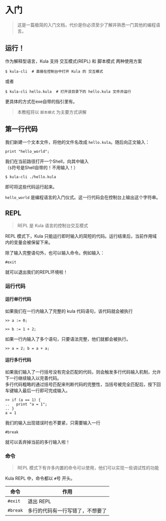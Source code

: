 # 入门
> 这是一篇极简的入门文档，代价是你必须至少了解并熟悉一门其他的编程语言。

## 运行！
作为解释型语言，Kula 支持 交互模式(REPL) 和 脚本模式 两种使用方案

```shell
$ kula-cli  # 直接在控制台中打开 Kula 的 交互模式
```
或者
```shell
$ kula-cli hello.kula  # 打开该目录下的 hello.kula 文件并运行
```

更具体的方式在exe自带的指引里有。

> 本教程将以 `脚本模式` 为主要方式讲解

## 第一行代码
我们新建一个文本文件，将他的文件名改成 `hello.kula`。随后向正文输入：

```kula
print "hello_world";
```

我们在当前路径打开一个Shell，向其中输入 （`$`符号是Shell自带的！不用输入！）
```
$ kula-cli ./hello.kula
```

即可将这些代码运行起来。

`hello_world` 是编程语言的入门仪式。这一行代码会在控制台上输出这个字符串。

## REPL
> REPL 是 Kula 语言的控制台交互模式

REPL 模式下，Kula 只能运行即时输入的简短的代码。运行结束后，当前作用域内的变量会被保留下来。

除了输入完整语句外，也可以输入命令。例如输入：
```
#exit
```
就可以退出我们的REPL环境啦！


### 运行代码

#### 运行单行代码
如果我们在一行内输入了完整的 kula 代码语句，该代码就会被执行
```
>> a := 0;

>> b := 1 + 2;
```

如果一行内输入了多个语句，只要语法完整，他们就都会被执行。
```
>> a = 2; b = a + a;
```

#### 运行多行代码
如果我们输入了一行括号没有完全匹配的代码，则会触发多行代码输入机制，允许下一行继续输入以完善代码。  
多行代码粗略的通过括号匹配来判断代码的完整性，当括号被完全匹配后，按下回车键输入最后一行即可完成输入。

```
>> if (a == 1) {
..   print "a = 1";
.. }
a = 1
```

我们的输入出现错误时也不要紧，只需要输入一行
```
#break
```
就可以丢弃掉当前的多行输入啦！

### 命令
> REPL 模式下有许多内置的命令可以使用，他们可以实现一些调试性的功能

Kula REPL 中，命令都以 `#`号 开头。

| 命令     | 作用                             |
| -------- | -------------------------------- |
| `#exit`  | 退出 REPL                        |
| `#break` | 多行的代码有一行写错了，不想要了 |